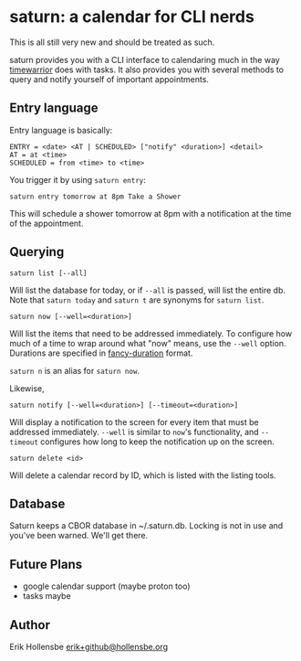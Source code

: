 # saturn: a calendar for CLI nerds

This is all still very new and should be treated as such.

saturn provides you with a CLI interface to calendaring much in the way [timewarrior](https://github.com/GothenburgBitFactory/timewarrior) does with tasks. It also provides you with several methods to query and notify yourself of important appointments.

## Entry language

Entry language is basically:

```
ENTRY = <date> <AT | SCHEDULED> ["notify" <duration>] <detail>
AT = at <time>
SCHEDULED = from <time> to <time>
```

You trigger it by using `saturn entry`:

```
saturn entry tomorrow at 8pm Take a Shower
```

This will schedule a shower tomorrow at 8pm with a notification at the time of
the appointment.

## Querying

```
saturn list [--all]
```

Will list the database for today, or if `--all` is passed, will list the entire
db. Note that `saturn today` and `saturn t` are synonyms for `saturn list`.

```
saturn now [--well=<duration>]
```

Will list the items that need to be addressed immediately. To configure how
much of a time to wrap around what "now" means, use the `--well` option.
Durations are specified in
[fancy-duration](https://github.com/erikh/fancy-duration) format.

`saturn n` is an alias for `saturn now`.

Likewise,

```
saturn notify [--well=<duration>] [--timeout=<duration>]
```

Will display a notification to the screen for every item that must be addressed
immediately. `--well` is similar to `now`'s functionality, and `--timeout`
configures how long to keep the notification up on the screen.

```
saturn delete <id>
```

Will delete a calendar record by ID, which is listed with the listing tools.

## Database

Saturn keeps a CBOR database in ~/.saturn.db. Locking is not in use and you've
been warned. We'll get there.

## Future Plans

-   google calendar support (maybe proton too)
-   tasks maybe

## Author

Erik Hollensbe <erik+github@hollensbe.org>
